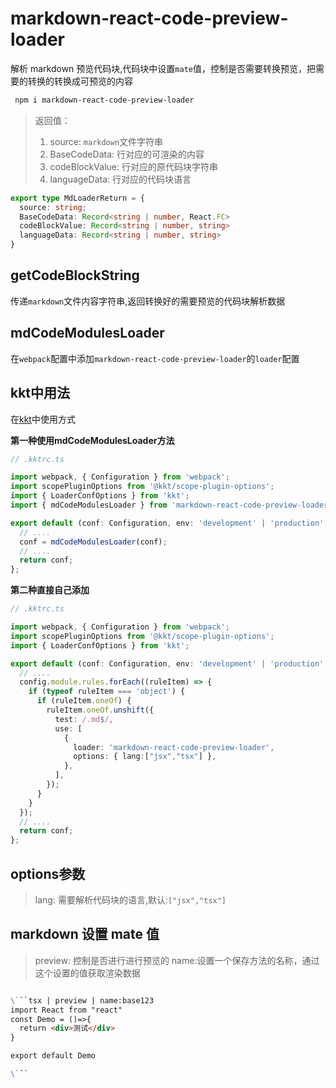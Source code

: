 markdown-react-code-preview-loader
===========

解析 markdown 预览代码块,代码块中设置`mate`值，控制是否需要转换预览，把需要的转换的转换成可预览的内容

```bash
 npm i markdown-react-code-preview-loader
```

> 返回值：
>
> 1. source: `markdown`文件字符串
> 2. BaseCodeData: 行对应的可渲染的内容
> 3. codeBlockValue: 行对应的原代码块字符串
> 4. languageData: 行对应的代码块语言
>

```ts
export type MdLoaderReturn = {
  source: string;
  BaseCodeData: Record<string | number, React.FC>
  codeBlockValue: Record<string | number, string>
  languageData: Record<string | number, string>
}
```

## getCodeBlockString 

传递`markdown`文件内容字符串,返回转换好的需要预览的代码块解析数据

## mdCodeModulesLoader

在`webpack`配置中添加`markdown-react-code-preview-loader`的`loader`配置

## kkt中用法

在[kkt](https://github.com/kktjs/kkt)中使用方式

**第一种使用mdCodeModulesLoader方法**

```ts
// .kktrc.ts

import webpack, { Configuration } from 'webpack';
import scopePluginOptions from '@kkt/scope-plugin-options';
import { LoaderConfOptions } from 'kkt';
import { mdCodeModulesLoader } from 'markdown-react-code-preview-loader';

export default (conf: Configuration, env: 'development' | 'production', options: LoaderConfOptions) => {
  // ....
  conf = mdCodeModulesLoader(conf);
  // ....
  return conf;
};

```

**第二种直接自己添加**

```ts
// .kktrc.ts

import webpack, { Configuration } from 'webpack';
import scopePluginOptions from '@kkt/scope-plugin-options';
import { LoaderConfOptions } from 'kkt';

export default (conf: Configuration, env: 'development' | 'production', options: LoaderConfOptions) => {
  // ....
  config.module.rules.forEach((ruleItem) => {
    if (typeof ruleItem === 'object') {
      if (ruleItem.oneOf) {
        ruleItem.oneOf.unshift({
          test: /.md$/,
          use: [
            {
              loader: 'markdown-react-code-preview-loader',
              options: { lang:["jsx","tsx"] },
            },
          ],
        });
      }
    }
  });
  // ....
  return conf;
};

```

## options参数

> lang: 需要解析代码块的语言,默认:`["jsx","tsx"]`

## markdown 设置 mate 值

> preview: 控制是否进行进行预览的
> name:设置一个保存方法的名称，通过这个设置的值获取渲染数据

```markdown

\```tsx | preview | name:base123
import React from "react"
const Demo = ()=>{
  return <div>测试</div>
}

export default Demo

\```    

```
